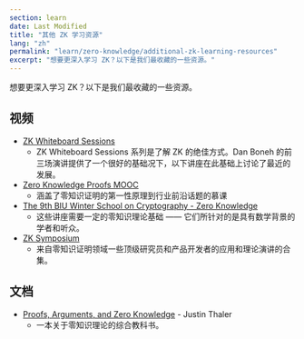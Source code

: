 ```yaml
---
section: learn
date: Last Modified
title: "其他 ZK 学习资源"
lang: "zh"
permalink: "learn/zero-knowledge/additional-zk-learning-resources"
excerpt: "想要更深入学习 ZK？以下是我们最收藏的一些资源。"
---
```


想要更深入学习 ZK？以下是我们最收藏的一些资源。

## 视频

- [ZK Whiteboard Sessions](https://youtube.com/playlist?list=PLj80z0cJm8QErn3akRcqvxUsyXWC81OGq)
  - ZK Whiteboard Sessions 系列是了解 ZK 的绝佳方式。Dan Boneh 的前三场演讲提供了一个很好的基础况下，以下讲座在此基础上讨论了最近的发展。
- [Zero Knowledge Proofs MOOC](https://youtube.com/playlist?list=PLS01nW3Rtgor_yJmQsGBZAg5XM4TSGpPs)
  - 涵盖了零知识证明的第一性原理到行业前沿话题的慕课
- [The 9th BIU Winter School on Cryptography - Zero Knowledge](https://youtube.com/playlist?list=PL8Vt-7cSFnw29cLUVqAIuMlg1QJ-szV0K)
  - 这些讲座需要一定的零知识理论基础 —— 它们所针对的是具有数学背景的学者和听众。
- [ZK Symposium](https://www.youtube.com/playlist?list=PLrzRr7okCcmbAlgYpuFjzUJv8tAyowDQY)
  - 来自零知识证明领域一些顶级研究员和产品开发者的应用和理论演讲的合集。

## 文档

- [Proofs, Arguments, and Zero Knowledge](https://people.cs.georgetown.edu/jthaler/ProofsArgsAndZK.html) - Justin Thaler
  - 一本关于零知识理论的综合教科书。
